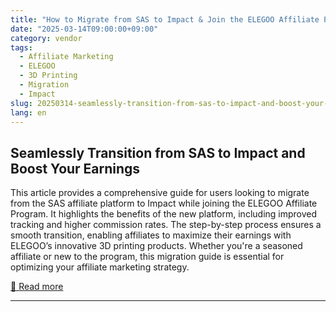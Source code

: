 ```yaml
---
title: "How to Migrate from SAS to Impact & Join the ELEGOO Affiliate Program"
date: "2025-03-14T09:00:00+09:00"
category: vendor
tags:
  - Affiliate Marketing
  - ELEGOO
  - 3D Printing
  - Migration
  - Impact
slug: 20250314-seamlessly-transition-from-sas-to-impact-and-boost-your-earnings
lang: en
---
```


## Seamlessly Transition from SAS to Impact and Boost Your Earnings
This article provides a comprehensive guide for users looking to migrate from the SAS affiliate platform to Impact while joining the ELEGOO Affiliate Program. It highlights the benefits of the new platform, including improved tracking and higher commission rates. The step-by-step process ensures a smooth transition, enabling affiliates to maximize their earnings with ELEGOO’s innovative 3D printing products. Whether you're a seasoned affiliate or new to the program, this migration guide is essential for optimizing your affiliate marketing strategy.

[🔗 Read more](https://www.elegoo.com/blogs/news/comprehensive-guide-migrating-from-sas-to-impact-how-new-users-can-join-the-elegoo-affiliate-program)

---